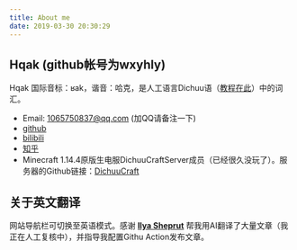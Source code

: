 ```yaml
---
title: About me
date: 2019-03-30 20:30:29
---
```

<div class="markdown-body">

## Hqak (github帐号为wxyhly)
Hqak 国际音标：ʁak，谐音：哈克，是人工语言Dichuu语（[教程在此](https://wxyhly.github.io/DichuuConlang/)）中的词汇。
- Email: 1065750837@qq.com (加QQ请备注一下)
- [github](https://github.com/wxyhly)
- [bilibili](https://space.bilibili.com/454422438)
- [知乎](https://www.zhihu.com/people/wxyhly)
- Minecraft 1.14.4原版生电服DichuuCraftServer成员（已经很久没玩了）。服务器的Github链接：[DichuuCraft](https://github.com/dichuucraft/)
## 关于英文翻译
网站导航栏可切换至英语模式。感谢 **[Ilya Sheprut](https://github.com/optozorax)** 帮我用AI翻译了大量文章（我正在人工复核中），并指导我配置Githu Action发布文章。
</div>
